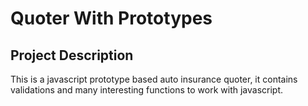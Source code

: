 # Quoter With Prototypes

## Project Description
This is a javascript prototype based auto insurance quoter, it contains validations and many interesting functions to work with javascript.